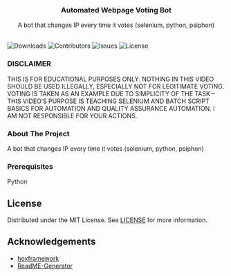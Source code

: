 <br/>
<p align="center">
  <h3 align="center">Automated Webpage Voting Bot</h3>

  <p align="center">
    A bot that changes IP every time it votes (selenium, python, psiphon)
    <br/>
    <br/>
  </p>
</p>

![Downloads](https://img.shields.io/github/downloads/Genestealer/Automated-Voting-Bot/total) ![Contributors](https://img.shields.io/github/contributors/Genestealer/Automated-Voting-Bot?color=dark-green) ![Issues](https://img.shields.io/github/issues/Genestealer/Automated-Voting-Bot) ![License](https://img.shields.io/github/license/Genestealer/Automated-Voting-Bot) 



### DISCLAIMER
THIS IS FOR EDUCATIONAL PURPOSES ONLY. NOTHING IN THIS VIDEO SHOULD BE USED ILLEGALLY, ESPECIALLY NOT FOR LEGITIMATE VOTING. VOTING IS TAKEN AS AN EXAMPLE DUE TO SIMPLICITY OF THE TASK – THIS VIDEO’S PURPOSE IS TEACHING SELENIUM AND BATCH SCRIPT BASICS FOR AUTOMATION AND QUALITY ASSURANCE AUTOMATION. I AM NOT RESPONSIBLE FOR YOUR ACTIONS.

### About The Project
A bot that changes IP every time it votes (selenium, python, psiphon)




### Prerequisites

Python




## License

Distributed under the MIT License. See [LICENSE](https://github.com/Genestealer/Automated-Voting-Bot/blob/main/LICENSE.md) for more information.

## Acknowledgements

* [hoxframework](https://hoxframework.com.hr/?p=516)
* [ReadME-Generator](https://github.com/ShaanCoding/ReadME-Generator)
